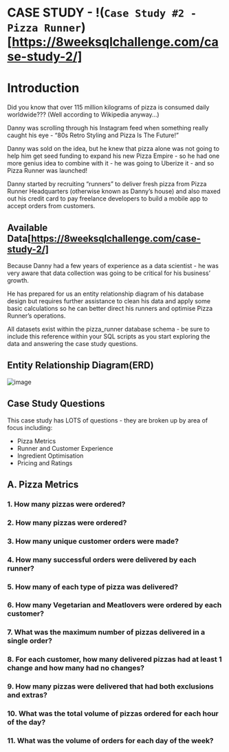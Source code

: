 # CASE STUDY - !(`Case Study #2 - Pizza Runner`)[https://8weeksqlchallenge.com/case-study-2/]

# Introduction
Did you know that over 115 million kilograms of pizza is consumed daily worldwide??? (Well according to Wikipedia anyway…)

Danny was scrolling through his Instagram feed when something really caught his eye - “80s Retro Styling and Pizza Is The Future!”

Danny was sold on the idea, but he knew that pizza alone was not going to help him get seed funding to expand his new Pizza Empire - so he had one more genius idea to combine with it - he was going to Uberize it - and so Pizza Runner was launched!

Danny started by recruiting “runners” to deliver fresh pizza from Pizza Runner Headquarters (otherwise known as Danny’s house) and also maxed out his credit card to pay freelance developers to build a mobile app to accept orders from customers.

## Available Data[https://8weeksqlchallenge.com/case-study-2/]
Because Danny had a few years of experience as a data scientist - he was very aware that data collection was going to be critical for his business’ growth.

He has prepared for us an entity relationship diagram of his database design but requires further assistance to clean his data and apply some basic calculations so he can better direct his runners and optimise Pizza Runner’s operations.

All datasets exist within the pizza_runner database schema - be sure to include this reference within your SQL scripts as you start exploring the data and answering the case study questions.

## Entity Relationship Diagram(ERD)
![image](https://github.com/SaibalPatraDS/PostgreSQL/assets/102281722/b34b9468-c07f-4fd4-a6e9-57512a4eb68e)


## Case Study Questions
This case study has LOTS of questions - they are broken up by area of focus including:

   * Pizza Metrics
   * Runner and Customer Experience
   * Ingredient Optimisation
   * Pricing and Ratings



## A. Pizza Metrics

### 1. How many pizzas were ordered?
### 2. How many pizzas were ordered?
### 3. How many unique customer orders were made?
### 4. How many successful orders were delivered by each runner?
### 5. How many of each type of pizza was delivered?
### 6. How many Vegetarian and Meatlovers were ordered by each customer?
### 7. What was the maximum number of pizzas delivered in a single order?
### 8. For each customer, how many delivered pizzas had at least 1 change and how many had no changes?
### 9. How many pizzas were delivered that had both exclusions and extras?
### 10. What was the total volume of pizzas ordered for each hour of the day?
### 11. What was the volume of orders for each day of the week?

